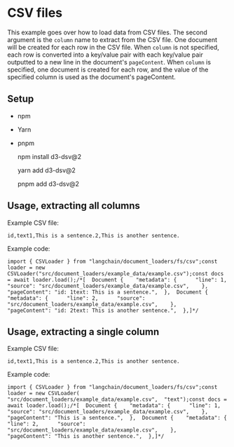 CSV files
=========

This example goes over how to load data from CSV files. The second argument is the `column` name to extract from the CSV file. One document will be created for each row in the CSV file. When `column` is not specified, each row is converted into a key/value pair with each key/value pair outputted to a new line in the document's `pageContent`. When `column` is specified, one document is created for each row, and the value of the specified column is used as the document's pageContent.

Setup[](#setup "Direct link to Setup")
---------------------------------------

*   npm
*   Yarn
*   pnpm

    npm install d3-dsv@2

    yarn add d3-dsv@2

    pnpm add d3-dsv@2

Usage, extracting all columns[](#usage-extracting-all-columns "Direct link to Usage, extracting all columns")
--------------------------------------------------------------------------------------------------------------

Example CSV file:

    id,text1,This is a sentence.2,This is another sentence.

Example code:

    import { CSVLoader } from "langchain/document_loaders/fs/csv";const loader = new CSVLoader("src/document_loaders/example_data/example.csv");const docs = await loader.load();/*[  Document {    "metadata": {      "line": 1,      "source": "src/document_loaders/example_data/example.csv",    },    "pageContent": "id: 1text: This is a sentence.",  },  Document {    "metadata": {      "line": 2,      "source": "src/document_loaders/example_data/example.csv",    },    "pageContent": "id: 2text: This is another sentence.",  },]*/

Usage, extracting a single column[](#usage-extracting-a-single-column "Direct link to Usage, extracting a single column")
--------------------------------------------------------------------------------------------------------------------------

Example CSV file:

    id,text1,This is a sentence.2,This is another sentence.

Example code:

    import { CSVLoader } from "langchain/document_loaders/fs/csv";const loader = new CSVLoader(  "src/document_loaders/example_data/example.csv",  "text");const docs = await loader.load();/*[  Document {    "metadata": {      "line": 1,      "source": "src/document_loaders/example_data/example.csv",    },    "pageContent": "This is a sentence.",  },  Document {    "metadata": {      "line": 2,      "source": "src/document_loaders/example_data/example.csv",    },    "pageContent": "This is another sentence.",  },]*/